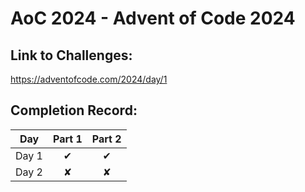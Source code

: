# AoC 2024 - Advent of Code 2024

## Link to Challenges:
https://adventofcode.com/2024/day/1

## Completion Record:

| Day   | Part 1   |  Part 2  |
| ----- |:--------:| :-------:|
| Day 1 | &#x2714; | &#x2714; |
| Day 2 | &#x2718; | &#x2718; |
